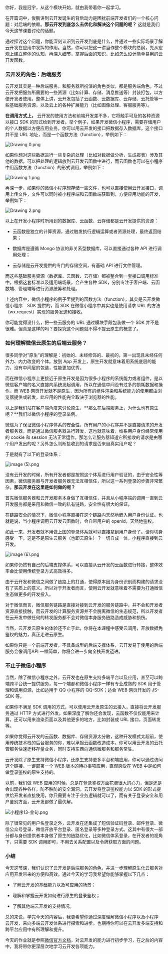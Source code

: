 你好，我是冠宇，从这个模块开始，就由我带着你一起学习。

在开篇词中，俊鹏讲到云开发诞生的背后动力是困扰前端开发者们的一个核心问题：对后端的依赖。**那云开发到底怎么去优化和解决这个问题的呢？** 这就是我们今天这节课要讨论的话题。

通过探讨这个问题，你能深刻认识到云开发到底是什么，并通过一些实际场景了解云开发在应用中发挥的作用。当然，你可以把这一讲当作整个模块的总纲，先从宏观上建立整体的认知，再深入细节，掌握后面的知识，比如怎么设计简单易用的云开发函数。

### 云开发的角色：后端服务

云开发其实是一种后端服务，和服务器所扮演的角色类似，都是服务端角色。不过云开发把服务所需要的一些资源（比如计算、存储、消息推送等）封装打包，以方便开发者使用。整体上讲，云开发包括了云函数、云数据库、云存储、云托管等一些基础服务资源，以及云上的各种扩展能力（比如图像处理、客服服务等）。

**在调用方式上，** 云开发的使用方法和前端开发差不多，它将触手可及的各种资源以接口 SDK 的形式给到开发者。举个例子，如果开发微信小程序，需要存储用户的个人数据以方便应用业务，你可以用云开发的接口把数据存入数据库，这个接口并不是 URL 地址，而是一个函数方法（function），举例如下：

<Image alt="Drawing 0.png" src="https://s0.lgstatic.com/i/image/M00/7E/A5/Ciqc1F_PRjWAEAHzAADH4c8i-fw334.png"/>

如果你想对这些数据进行一些复杂的处理（比如对数据做分析，生成报表）涉及其他的数据，可以把处理的逻辑放到云开发云函数中进行，而云函数也可以在小程序中用函数方法（function）的形式调用，举例如下：

<Image alt="Drawing 1.png" src="https://s0.lgstatic.com/i/image/M00/7E/B0/CgqCHl_PRjyAc4fxAADIrj_69iQ863.png"/>

再深一步，如果你的微信小程序想存储一些文件，也可以直接使用云开发接口，调用上传文件，文件可以同时被小程序端和云函数端获取到，方便应用功能的开发，举例如下：

<Image alt="Drawing 2.png" src="https://s0.lgstatic.com/i/image/M00/7E/A5/Ciqc1F_PRkKAOqD3AADBYbUP4qQ686.png"/>

以上在开发小程序时所用到的数据库、云函数、云存储都是云开发提供的资源：

* 云函数是独立的计算资源，通过触发执行逻辑运算或者资源处理，最终返回结果；

* 数据库是遵循 Mongo 协议的非关系型数据库，可以直接通过各种 API 进行调用处理；

* 云存储是云开发提供的专门的存储空间，有基础 API 进行文件管理。

而这些基础服务资源（数据库、云函数、云存储）都被整合到一套接口调用标准中，根据这套标准以及适用端场景，会产生各种 SDK，分别专注于客户端、云函数端、管理端等进行资源统筹和处理。

上述内容中，微信小程序的例子里提到的函数方法（function），其实是云开发微信小程序　SDK 提供的，而 SDK 在微信小程序中其实也是使用请求 URL 的方法（wx.request）实现的服务发送和接收。

你可能觉得没什么，把一些云服务的 URL 通过模块手段包装做一个 SDK 并不是很难。但真是这样的吗？要探究这个问题就不得不提云原生的概念了。

### 如何理解微信云原生的后端云服务？

很多同学对"原生"的理解是：初始的、未经修饰的、最初的，第一出现且未经任何外力、内力改变的个体。放到 App 开发上，原生开发就意味着用系统底层的能力，没有中间层的包装，性能更加优秀。

而在微信小程序上更接近于原生开发是因为很多小程序的系统能力或者组件，是以微信客户端的名义直接向系统发起调用，所以在通信中间没有过多的损耗数据和操作。而 WEB 网页开发就不是原生，因为所有的组件渲染和系统能力的使用都由浏览器提供或转发，此应用的性能完全取决于浏览器的性能。

以上是我们站在客户端角度来讨论原生，\*\*那么在后端服务上，为什么也有原生呢？\*\*我们以微信小程序的登录举例。

微信为了保证微信小程序体系的安全性，所有用户的小程序并不是直接请求的开发者服务器，而是通过微信服务器进行转发，这也就意味着，维系用户身份经常使用的 cookie 和 session 无法正常运作。那怎么让服务器知道它所接收的请求是由哪个用户发出的呢？另外怎么判断接收到的请求是否来自真实用户呢？

于是就有了以下的登录体系：

<Image alt="image (5).png" src="https://s0.lgstatic.com/i/image/M00/81/C7/CgqCHl_Rmt-Aa8OlAACADvbau6U263.png"/>

没有云开发的时候，所有开发者都是按照这个体系进行用户验证的，由于安全性等因素，微信服务器与开发者服务器无法互相信任，所以这一系列登录的步骤非常繁杂。**那云开发在这里是如何做的呢？**

首先微信服务器和云开发服务本身做了互相信任，并且从小程序端的调用一直到云开发服务都是采用和微信一致的私有链路，安全性有很大的保证。

在链路安全的情况下，微信小程序直接在这个链路内天然地嵌入用户身份认证。也就是说，当小程序调用云开发云函数时，会自带用户的 openid，天然地鉴权。

如此一来，开发者就不用做上图的登录体系就可以直接拿到用户身份了。请你切身感受一下，这是不是原生云服务（也即云原生）？一切自成一体，小程序直接到云开发。

<Image alt="image (6).png" src="https://s0.lgstatic.com/i/image/M00/81/BC/Ciqc1F_RmuaALILWAABd-c3EkSc118.png"/>

如果你仍然有自己的后端支撑体系，可以直接从云开发的云函数进行转接，整体效率会比使用传统登录方式高效得多。

由于云开发和微信之间做了链路上的打通，使得原本因为身份识别而构建的请求没有了实质上的意义。所以对于开发者而言，使用云开发就意味着不需要为打通微信生态做更多的开发投入。

对于微信而言，微信服务链路是直接对接到云开发的服务链路中，并不会和开发者资源直接接触，而云开发的计算服务资源并不会脱离微信的生态规范，所以开发者在云开发中做任何的转发服务都不会对微信本身服务链路造成威胁和损伤。

当然，云开发云原生的体验还不止于此，你将在本课程中感受云调用，开放数据免鉴权的魅力，真正走进云原生。

如果你只是一个前端开发者，不具备成型的后端支撑体系，云开发易于使用的后端服务会像调用API 一样简单，你将会进一步向全栈开发迈进。

### 不止于微信小程序

当然，除了微信小程序之外，云开发也在原生支持多端平台以及应用，甚至可以跨端跨平台统一提供服务，每一个端都和微信小程序一样有专业成熟的 SDK 用于管理和调用资源，比如适用于 QQ 小程序的 QQ-SDK；适合 WEB 网页开发的 JS-SDK 等。

如果你不满足 SDK 调用的方式，可以使用云开发原生的云接入，直接将云开发服务通过 HTTP 方式进行外发。如果深度了解你还会发现，云函数不仅仅能用来计算，还可以用来渲染页面以及其他更多的地方，比如封装成 URL 接口，页面转发等。

如果你觉得云开发的云函数、数据库、存储资源太分散，这种开发模式太超前，使用传统技术栈的后台服务的你，难以承担云函数改造成本。你可以用云开发的云托管服务快速迁移存量业务，同时支持东西向通信微服务和服务常驻。

云开发除了原生支持微信小程序，还原生支持更多平台和端应用，你可以通过访问[这个链接](https://console.cloud.tencent.com/tcb/env/index?action=CreateAndDeployCloudBaseProject&appUrl=https%3A%2F%2Fgithub.com%2FTCloudBase%2FWEB-TodoList-framework&appName=Todo)，一键部署一个 WEB 版本的待办事项应用，直观感受在 WEB 中是如何做登录鉴权的原生支持的。

以前，我们做 WEB 应用的时候，总是在登录鉴权方面花费很大的心力，但是还是会出现各种各样，防不胜防的安全漏洞。云开发将登录鉴权能力以 SDK 的形式提供给开发者直接使用，你只需要专注于业务逻辑就可以了，而有关于登录安全和用户鉴别方面，云开发都做了最优解。

<Image alt="小程序13-金句.png" src="https://s0.lgstatic.com/i/image/M00/8B/DE/CgqCHl_hcl-AZ1-ZAADvoFXLLs0740.png"/>

除了很常见的用户名登录之外，云开发在还集成了短信验证码登录、邮件登录、微信公众号登录、微信开放平台登录、匿名登录等多种登录方式。这其中有很大一部分都与身份提供者本身做了原生的链路优化，比如微信体系登录，在开发者的视角下，只需要 SDK 调用即可，不用去关系配置以及令牌获取方面的问题。

### 小结

今天这节课，我们认识了云开发是后端服务的角色，并进一步理解原生化云服务对应用开发带来的方便和高效。通过今天的学习我希望你能够掌握以下几点：

* 了解云开发的基础能力以及可应用的场景；

* 理解和掌握云开发如何进行原生的登录鉴权；

* 了解其他端云开发的支持情况。

总的来说，学完今天的内容后，我更希望你通过深度理解微信小程序以及小程序·云开发，来向多端云开发体系进行探索和进步。也期待你可以在云开发多端支持和跨平台应用中有所理解和提升。

今天的作业就是参照[微信官方文档](https://developers.weixin.qq.com/miniprogram/dev/wxcloud/basis/getting-started.html)，对云开发的能力进行初步学习，在之后的内容中，我将带你更深层次地学习云开发各项能力。
